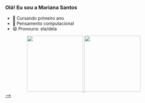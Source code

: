 ### Olá! Eu sou a Mariana Santos


- 🔭 Cursando primeiro ano
- 🌱 Pensamento computacional
- 😄 Pronouns: ela/dela

<div align="center">
  <a href="https://github.com/marianasantss">
  <img height="180em" src="https://github-readme-stats.vercel.app/api?username=marianasantss&show_icons=true&theme=dracula&include_all_commits=true&count_private=true"/>
  <img height="180em" src="https://github-readme-stats.vercel.app/api/top-langs/?username=marianasantss&layout=compact&langs_count=7&theme=dracula"/>
</div>
-->
